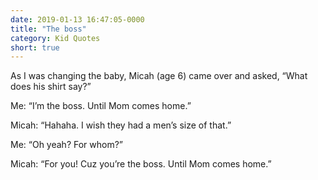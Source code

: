 ```yaml
---
date: 2019-01-13 16:47:05-0000
title: "The boss"
category: Kid Quotes
short: true
---
```


As I was changing the baby, Micah (age 6) came over and asked, “What does his shirt say?”

Me: “I’m the boss. Until Mom comes home.”

Micah: “Hahaha. I wish they had a men’s size of that.”

Me: “Oh yeah? For whom?”

Micah: “For you! Cuz you’re the boss. Until Mom comes home.”
